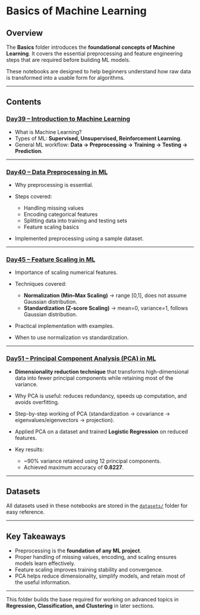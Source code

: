 # Basics of Machine Learning

## Overview

The **Basics** folder introduces the **foundational concepts of Machine Learning**.
It covers the essential preprocessing and feature engineering steps that are required before building ML models.

These notebooks are designed to help beginners understand how raw data is transformed into a usable form for algorithms.

---

## Contents

### [Day39 – Introduction to Machine Learning](Day39_Introduction_to_Machine_Learning.ipynb)

* What is Machine Learning?
* Types of ML: **Supervised, Unsupervised, Reinforcement Learning**.
* General ML workflow: **Data → Preprocessing → Training → Testing → Prediction**.

---

### [Day40 – Data Preprocessing in ML](Day40_Data_Preprocessing_in_Machine_Learning)

* Why preprocessing is essential.
* Steps covered:

  * Handling missing values
  * Encoding categorical features
  * Splitting data into training and testing sets
  * Feature scaling basics
* Implemented preprocessing using a sample dataset.

---

### [Day45 – Feature Scaling in ML](Day45_Feature_Scaling_in_Machine_Learning)

* Importance of scaling numerical features.
* Techniques covered:

  * **Normalization (Min–Max Scaling)** → range \[0,1], does not assume Gaussian distribution.
  * **Standardization (Z-score Scaling)** → mean=0, variance=1, follows Gaussian distribution.
* Practical implementation with examples.
* When to use normalization vs standardization.

---

### [Day51 – Principal Component Analysis (PCA) in ML](Day51_PCA_in_Machine_Learning)

* **Dimensionality reduction technique** that transforms high-dimensional data into fewer principal components while retaining most of the variance.
* Why PCA is useful: reduces redundancy, speeds up computation, and avoids overfitting.
* Step-by-step working of PCA (standardization → covariance → eigenvalues/eigenvectors → projection).
* Applied PCA on a dataset and trained **Logistic Regression** on reduced features.
* Key results:

  * \~90% variance retained using 12 principal components.
  * Achieved maximum accuracy of **0.8227**.

---

## Datasets

All datasets used in these notebooks are stored in the [`datasets/`](datasets) folder for easy reference.

---

## Key Takeaways

* Preprocessing is the **foundation of any ML project**.
* Proper handling of missing values, encoding, and scaling ensures models learn effectively.
* Feature scaling improves training stability and convergence.
* PCA helps reduce dimensionality, simplify models, and retain most of the useful information.

---

This folder builds the base required for working on advanced topics in **Regression, Classification, and Clustering** in later sections.
